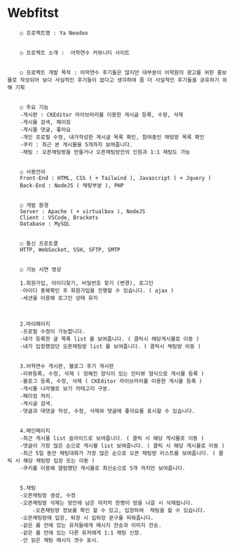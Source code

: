 # Webfitst

		○ 프로젝트명 : Ya Neodoo
		
    
		○ 프로젝트 소개 :  어학연수 커뮤니티 사이트
		
    
		○ 프로젝트 개발 목적 : 어학연수 후기들은 많지만 대부분이 어학원의 광고를 위한 홍보물로 작성되어 보다 사실적인 후기들이 없다고 생각하여 좀 더 사실적인 후기들을 공유하기 위해 기획
		
    
		○ 주요 기능
		-게시판 : CKEditor 라이브러리를 이용한 게시글 등록, 수정, 삭제
		-게시물 검색, 페이징 
		-게시물 댓글, 좋아요 
		-개인 프로필 수정, 내가작성한 게시글 목록 확인, 참여중인 채팅방 목록 확인 
		-쿠키 : 최근 본 게시물을 5개까지 보여줍니다.
 		-채팅 : 오픈채팅방을 만들거나 오픈채팅방안의 인원과 1:1 채팅도 가능
		
		
		○ 사용언어
		Front-End : HTML, CSS ( + Tailwind ), Javascript ( + Jquery ) 
		Back-End : NodeJS ( 채팅부분 ), PHP
		
    
		○ 개발 환경
		Server : Apache ( + virtualbox ), NodeJS
		Client : VSCode, Brackets
		Database : MySQL
		
    
		○ 통신 프로토콜
		HTTP, WebSocket, SSH, SFTP, SMTP


		○ 기능 시연 영상
		
		1.회원가입, 아이디찾기, 비밀번호 찾기 (변경), 로그인
		-아이디 중복확인 후 회원가입을 진행할 수 있습니다. ( ajax )
		-세션을 이용해 로그인 상태 유지
    

    
		2.마이페이지
		-프로필 수정이 가능합니다.
		-내가 등록한 글 목록 list 를 보여줍니다. ( 클릭시 해당게시물로 이동 )
   		-내가 입장했었던 오픈채팅방 list 를 보여줍니다. ( 클릭시 채팅방 이동 )
    
    
		3.어학연수 게시판, 블로그 후기 게시판
		-리뷰등록, 수정, 삭제 ( 정해진 양식이 있는 인터뷰 형식으로 게시물 등록 )
		-블로그 등록, 수정, 삭제 ( CKEditor 라이브러리를 이용한 게시물 등록 )
 		-게시물 나라별로 보기 카테고리 구분.
 		-페이징 처리.
 		-게시글 검색.
 		-댓글과 대댓글 작성, 수정, 삭제와 댓글에 좋아요를 표시할 수 있습니다.
    
    
 		4.메인페이지
		-최근 게시물 list 슬라이드로 보여줍니다. ( 클릭 시 해당 게시물로 이동 )
   		-댓글이 가장 많은 순으로 게시물 list 보여줍니다. ( 클릭 시 해당 게시물로 이동 )
		-최근 5일 동안 채팅대화가 가장 많은 순으로 오픈 채팅방 리스트를 보여줍니다. ( 클릭 시 해당 채팅방 입장 또는 이동 )
		-쿠키를 이용해 열람했던 게시물로 최신순으로 5개 까지만 보여줍니다.
    
    
  		5.채팅
		-오픈채팅방 생성, 수정
		-오픈채팅방 삭제는 방안에 남은 마지막 한명이 방을 나갈 시 삭제됩니다.
    		-오픈채팅방 정보를 확인 할 수 있고, 입장하여  채팅을 할 수 있습니다.
		-오픈채팅방에 입장, 퇴장 시 입퇴장 문구를 띄워줍니다.
		-같은 룸 안에 있는 유저들에게 메시지 전송과 이미지 전송.
		-같은 룸 안에 있는 다른 유저에게 1:1 채팅 신청.
		-안 읽은 채팅 메시지 갯수 표시.
    

	
		
